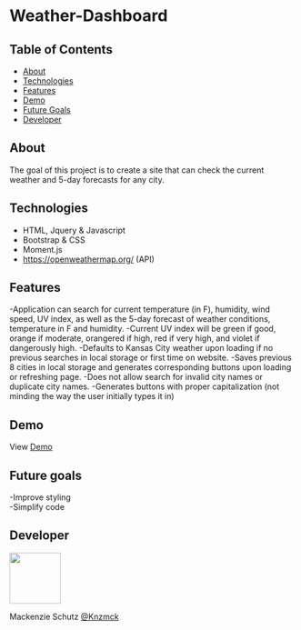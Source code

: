 # Weather-Dashboard

## Table of Contents

- [About](#about)
- [Technologies](#technologies)
- [Features](#features)
- [Demo](#demo)  
- [Future Goals](#futuregoals)
- [Developer](#developer)

## About

The goal of this project is to create a site that can check the current weather and 5-day forecasts for any city.

## Technologies

- HTML, Jquery & Javascript
- Bootstrap & CSS
- Moment.js
- https://openweathermap.org/ (API)

## Features

-Application can search for current temperature (in F), humidity, wind speed, UV index, as well as the 5-day forecast of weather conditions, temperature in F and humidity.
-Current UV index will be green if good, orange if moderate, orangered if high, red if very high, and violet if dangerously high.
-Defaults to Kansas City weather upon loading if no previous searches in local storage or first time on website.
-Saves previous 8 cities in local storage and generates corresponding buttons upon loading or refreshing page.
-Does not allow search for invalid city names or duplicate city names.
-Generates buttons with proper capitalization (not minding the way the user initially types it in)

## Demo

View [Demo](https://knzmck.github.io/weather-dashboard/)

## Future goals

-Improve styling  
-Simplify code

## Developer  

   <img src="https://avatars.githubusercontent.com/Knzmck" height="90" width="90">   
 
   Mackenzie Schutz <a href="https://github.com/knzmck" target="_blank">@Knzmck</a>
